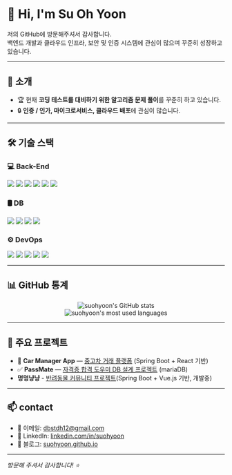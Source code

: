 # 👋 Hi, I'm Su Oh Yoon

저의 GitHub에 방문해주셔서 감사합니다.  
백엔드 개발과 클라우드 인프라, 보안 및 인증 시스템에 관심이 많으며 꾸준히 성장하고 있습니다.

---

## 🚀 소개
- 🏆 현재 **코딩 테스트를 대비하기 위한 알고리즘 문제 풀이**를 꾸준히 하고 있습니다.
- 🔒 **인증 / 인가, 마이크로서비스, 클라우드 배포**에 관심이 많습니다.

---

## 🛠️ 기술 스택

### 💻 Back-End
<p>
  <img src="https://img.shields.io/badge/Java-007396?style=flat&logo=java&logoColor=white"/>
  <img src="https://img.shields.io/badge/Spring-6DB33F?style=flat&logo=spring&logoColor=white"/>
  <img src="https://img.shields.io/badge/Spring%20Security-6DB33F?style=flat&logo=spring-security&logoColor=white"/>
  <img src="https://img.shields.io/badge/Spring%20JPA-6DB33F?style=flat&logo=spring&logoColor=white"/>
  <img src="https://img.shields.io/badge/JWT-000000?style=flat&logo=jsonwebtokens&logoColor=white"/>
  <img src="https://img.shields.io/badge/OAuth2-4285F4?style=flat&logo=oauth&logoColor=white"/>
</p>

### 🛢 DB
<p>
  <img src="https://img.shields.io/badge/MySQL-4479A1?style=flat&logo=mysql&logoColor=white"/>
  <img src="https://img.shields.io/badge/MariaDB-003545?style=flat&logo=mariadb&logoColor=white"/>
  <img src="https://img.shields.io/badge/Redis-DC382D?style=flat&logo=redis&logoColor=white"/>
  <img src="https://img.shields.io/badge/HeidiSQL-006666?style=flat"/>
</p>

### ⚙ DevOps
<p>
  <img src="https://img.shields.io/badge/Git-F05032?style=flat&logo=git&logoColor=white"/>
  <img src="https://img.shields.io/badge/GitHub-181717?style=flat&logo=github&logoColor=white"/>
  <img src="https://img.shields.io/badge/AWS EC2-FF9900?style=flat&logo=amazon-ec2&logoColor=white"/>
  <img src="https://img.shields.io/badge/AWS S3-569A31?style=flat&logo=amazon-s3&logoColor=white"/>
  <img src="https://img.shields.io/badge/Docker-2496ED?style=flat&logo=docker&logoColor=white"/>
</p>

---

## 📊 GitHub 통계
<p align="center">
  <img src="https://github-readme-stats.vercel.app/api?username=suohyoon&show_icons=true&theme=tokyonight" alt="suohyoon's GitHub stats" />
  <br/>
  <img src="https://github-readme-stats.vercel.app/api/top-langs/?username=suohyoon&layout=compact&theme=tokyonight" alt="suohyoon's most used languages" />
</p>

---

## 🌟 주요 프로젝트
- 🚗 **Car Manager App** — [중고차 거래 플랫폼](https://github.com/hp80bcu/carmanager) (Spring Boot + React 기반)
- ✅ **PassMate** — [자격증 합격 도우미 DB 설계 프로젝트](https://github.com/beyond-sw-camp/be16-1st-6team-passMate) (mariaDB)
-  **멍멍냥냥** - [반려동물 커뮤니티 프로젝트](https://github.com/beyond-sw-camp/be16-2nd-1team-MeongNyang-BE)(Spring Boot + Vue.js 기반, 개발중)

---

## 📫 contact
- 📧 이메일: dbstdh12@gmail.com
- 💼 LinkedIn: [linkedin.com/in/suohyoon](https://linkedin.com/in/suohyoon)
- 📝 블로그: [suohyoon.github.io](https://suohyoon.github.io)

---

_방문해 주셔서 감사합니다! ⭐_
